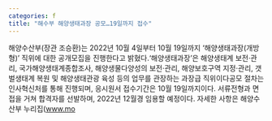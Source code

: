 ```yaml
---
categories: f
title: "해수부 해양생태과장 공모…19일까지 접수"
---
```

해양수산부(장관 조승환)는 2022년 10월 4일부터 10월 19일까지 ‘해양생태과장(개방형)’ 직위에 대한 공개모집을 진행한다고 밝혔다.‘해양생태과장’은 해양생태계 보전·관리, 국가해양생태계종합조사, 해양생물다양성의 보전·관리, 해양보호구역 지정·관리, 갯벌생태계 복원 및 해양생태관광 육성 등의 업무를 관장하는 과장급 직위이다공모 절차는 인사혁신처를 통해 진행되며, 응시원서 접수기간은 10월 19일까지이다. 서류전형과 면접을 거쳐 합격자를 선발하며, 2022년 12월경 임용할 예정이다. 자세한 사항은 해양수산부 누리집(www.mo